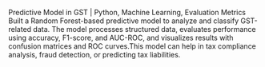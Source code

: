 Predictive Model in GST | Python, Machine Learning, Evaluation Metrics
 Built a Random Forest-based predictive model to analyze and classify GST-related data. The model processes structured data, evaluates performance using accuracy, F1-score, and AUC-ROC, and visualizes results with
 confusion matrices and ROC curves.This model can help in tax compliance analysis, fraud detection, or predicting tax liabilities.

